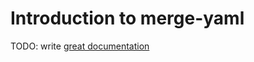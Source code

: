 # Introduction to merge-yaml

TODO: write [great documentation](http://jacobian.org/writing/what-to-write/)
